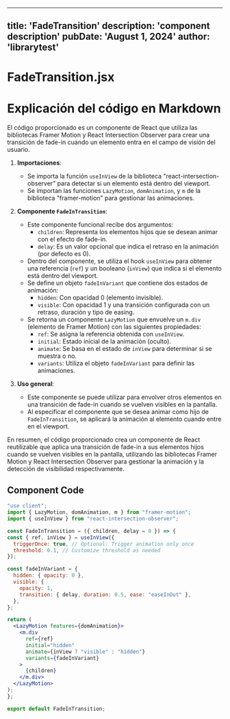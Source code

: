 ---
  title: 'FadeTransition'
  description: 'component description'
  pubDate: 'August 1, 2024'
  author: 'librarytest'
  ---
  
  
  
  # FadeTransition.jsx
  # Explicación del código en Markdown

El código proporcionado es un componente de React que utiliza las bibliotecas Framer Motion y React Intersection Observer para crear una transición de fade-in cuando un elemento entra en el campo de visión del usuario.

1. **Importaciones**:
   - Se importa la función `useInView` de la biblioteca "react-intersection-observer" para detectar si un elemento está dentro del viewport.
   - Se importan las funciones `LazyMotion`, `domAnimation`, y `m` de la biblioteca "framer-motion" para gestionar las animaciones.

2. **Componente `FadeInTransition`**:
   - Este componente funcional recibe dos argumentos:
     - `children`: Representa los elementos hijos que se desean animar con el efecto de fade-in.
     - `delay`: Es un valor opcional que indica el retraso en la animación (por defecto es 0).
   - Dentro del componente, se utiliza el hook `useInView` para obtener una referencia (`ref`) y un booleano (`inView`) que indica si el elemento está dentro del viewport.
   - Se define un objeto `fadeInVariant` que contiene dos estados de animación:
     - `hidden`: Con opacidad 0 (elemento invisible).
     - `visible`: Con opacidad 1 y una transición configurada con un retraso, duración y tipo de easing.
   - Se retorna un componente `LazyMotion` que envuelve un `m.div` (elemento de Framer Motion) con las siguientes propiedades:
     - `ref`: Se asigna la referencia obtenida con `useInView`.
     - `initial`: Estado inicial de la animación (oculto).
     - `animate`: Se basa en el estado de `inView` para determinar si se muestra o no.
     - `variants`: Utiliza el objeto `fadeInVariant` para definir las animaciones.

3. **Uso general**:
   - Este componente se puede utilizar para envolver otros elementos en una transición de fade-in cuando se vuelven visibles en la pantalla.
   - Al especificar el componente que se desea animar como hijo de `FadeInTransition`, se aplicará la animación al elemento cuando entre en el viewport.

En resumen, el código proporcionado crea un componente de React reutilizable que aplica una transición de fade-in a sus elementos hijos cuando se vuelven visibles en la pantalla, utilizando las bibliotecas Framer Motion y React Intersection Observer para gestionar la animación y la detección de visibilidad respectivamente.
  
  ## Component Code
  ```jsx
  "use client";
import { LazyMotion, domAnimation, m } from "framer-motion";
import { useInView } from "react-intersection-observer";

const FadeInTransition = ({ children, delay = 0 }) => {
  const { ref, inView } = useInView({
    triggerOnce: true, // Optional: Trigger animation only once
    threshold: 0.1, // Customize threshold as needed
  });

  const fadeInVariant = {
    hidden: { opacity: 0 },
    visible: {
      opacity: 1,
      transition: { delay, duration: 0.5, ease: "easeInOut" },
    },
  };

  return (
    <LazyMotion features={domAnimation}>
      <m.div
        ref={ref}
        initial="hidden"
        animate={inView ? "visible" : "hidden"}
        variants={fadeInVariant}
      >
        {children}
      </m.div>
    </LazyMotion>
  );
};

export default FadeInTransition;
  ```
  